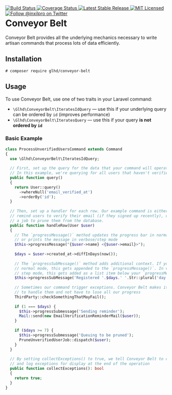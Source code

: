 <div style="float: right;">
	<a href="https://github.com/glhd/conveyor-belt/actions" target="_blank">
		<img 
			src="https://github.com/glhd/conveyor-belt/workflows/PHPUnit/badge.svg" 
			alt="Build Status" 
		/>
	</a>
	<a href="https://codeclimate.com/github/glhd/conveyor-belt/test_coverage" target="_blank">
		<img 
			src="https://api.codeclimate.com/v1/badges/8a95e7f39eac3bc4e6cb/test_coverage" 
			alt="Coverage Status" 
		/>
	</a>
	<a href="https://packagist.org/packages/glhd/conveyor-belt" target="_blank">
        <img 
            src="https://poser.pugx.org/glhd/conveyor-belt/v/stable" 
            alt="Latest Stable Release" 
        />
	</a>
	<a href="./LICENSE" target="_blank">
        <img 
            src="https://poser.pugx.org/glhd/conveyor-belt/license" 
            alt="MIT Licensed" 
        />
    </a>
    <a href="https://twitter.com/inxilpro" target="_blank">
        <img 
            src="https://img.shields.io/twitter/follow/inxilpro?style=social" 
            alt="Follow @inxilpro on Twitter" 
        />
    </a>
</div>

# Conveyor Belt

Conveyor Belt provides all the underlying mechanics necessary to write artisan commands that process lots of data efficiently.

## Installation

```shell
# composer require glhd/conveyor-belt
```

## Usage

To use Conveyor Belt, use one of two traits in your Laravel command:

- `\Glhd\ConveyorBelt\IteratesIdQuery` — use this if your underlying query can be ordered by `id` (improves performance)
- `\Glhd\ConveyorBelt\IteratesQuery` — use this if your query **is not ordered by `id`**

### Basic Example

```php
class ProcessUnverifiedUsersCommand extends Command
{
  use \Glhd\ConveyorBelt\IteratesIdQuery;
  
  // First, set up the query for the data that your command will operate on.
  // In this example, we're querying for all users that haven't verified their emails.
  public function query()
  {
    return User::query()
      ->whereNull('email_verified_at')
      ->orderBy('id');
  }
  
  // Then, set up a handler for each row. Our example command is either going to
  // remind users to verify their email (if they signed up recently), or queue
  // a job to prune them from the database.
  public function handleRow(User $user)
  {
    // The `progressMessage()` method updates the progress bar in normal mode,
    // or prints the message in verbose/step mode
    $this->progressMessage("{$user->name} <{$user->email}>");
    
    $days = $user->created_at->diffInDays(now());
    
    // The `progressSubMessage()` method adds additional context. If you're in
    // normal mode, this gets appended to the `progressMessage()`. In verbose or
    // step mode, this gets added as a list item below your `progressMessage()`
    $this->progressSubMessage('Registered '.$days.' '.Str::plural('day', $days).' ago…');
    
    // Sometimes our command trigger exceptions. Conveyor Belt makes it easy
    // to handle them and not have to lose all our progress
    ThirdParty::checkSomethingThatMayFail();
    
    if (1 === $days) {
      $this->progressSubmessage('Sending reminder');
      Mail::send(new EmailVerificationReminderMail($user));
    }
    
    if ($days >= 7) {
      $this->progressSubmessage('Queuing to be pruned');
      PruneUnverifiedUserJob::dispatch($user);
    }
  }
  
  // By setting collectExceptions() to true, we tell Conveyor Belt to catch
  // and log exceptions for display at the end of the operation
  public function collectExceptions(): bool
  {
    return true;
  }
}
```
